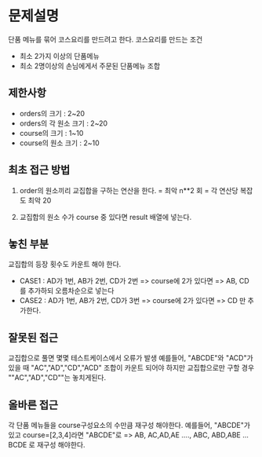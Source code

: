 # 문제설명

단품 메뉴를 묶어 코스요리를 만드려고 한다.
코스요리를 만드는 조건

- 최소 2가지 이상의 단품메뉴
- 최소 2명이상의 손님에게서 주문된 단품메뉴 조합

## 제한사항

- orders의 크기 : 2~20
- orders의 각 원소 크기 : 2~20
- course의 크기 : 1~10
- course의 원소 크기 : 2~10

## 최초 접근 방법

1. order의 원소끼리 교집합을 구하는 연산을 한다.
   = 최악 n\*\*2 회
   = 각 연산당 복잡도 최악 20

2. 교집합의 원소 수가 course 중 있다면 result 배열에 넣는다.

## 놓친 부분

교집합의 등장 횟수도 카운트 해야 한다.

- CASE1 : AD가 1번, AB가 2번, CD가 2번 => course에 2가 있다면 => AB, CD를 추가하되 오름차순으로 넣는다
- CASE2 : AD가 1번, AB가 2번, CD가 3번 => course에 2가 있다면 => CD 만 추가한다.

## 잘못된 접근

교집합으로 풀면 몇몇 테스트케이스에서 오류가 발생
예를들어, "ABCDE"와 "ACD"가 있을 때 "AC","AD","CD","ACD" 조합이 카운트 되어야 하지만 교집합으로만 구할 경우 ""AC","AD","CD""는 놓치게된다.

## 올바른 접근

각 단품 메뉴들을 course구성요소의 수만큼 재구성 해야한다.
예를들어, "ABCDE"가 있고 course=[2,3,4]라면
"ABCDE"로 => AB, AC,AD,AE ...., ABC, ABD,ABE ... BCDE 로 재구성 해야한다.
